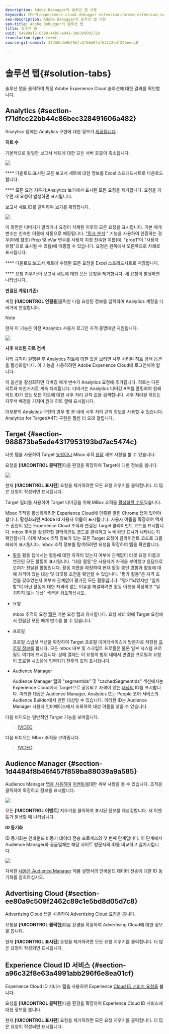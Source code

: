 ```yaml
---
description: Adobe Debugger의 솔루션 탭 사용
keywords: 디버거;experience cloud debugger extension;chrome;extension;summary;clear;requests;solutions;information;analytics;target;audience manager;media optimizer;amo id service
seo-description: Adobe Debugger의 솔루션 탭 사용
seo-title: Adobe Debugger의 솔루션 탭
title: 솔루션 탭
uuid: 5e999ef2-6399-4ab5-a841-3a839d081728
translation-type: tm+mt
source-git-commit: 3fd50cde86f0dfc5f66d8faf63112adf24beeac0

---
```



# 솔루션 탭{#solution-tabs}

솔루션 탭을 클릭하여 특정 Adobe Experience Cloud 솔루션에 대한 결과를 확인합니다.

## Analytics {#section-f71dfcc22bb44c86bec328491606a482}

Analytics 탭에는 Analytics 구현에 대한 정보가 [제공됩니다](https://experiencecloud.adobe.com/resources/help/en_US/reference/) .

**히트 수**

기본적으로 동일한 보고서 세트에 대한 모든 서버 호출이 축소됩니다.

![](assets/analytics-hits.jpg)

**** 다운로드:표시된 모든 보고서 세트에 대한 정보를 Excel 스프레드시트로 다운로드합니다.

**** 모든 요청 지우기:Analytics 보기에서 표시된 모든 요청을 제거합니다. 요청을 지우면 새 요청이 발생하면 표시됩니다.

보고서 세트 ID를 클릭하여 보기를 확장합니다.

![](assets/analytics-hits-expand.jpg)

이 화면은 디버거가 열리거나 요청이 삭제된 이후의 모든 요청을 표시합니다. 기본 매개 변수는 친숙한 이름에 자동으로 매핑됩니다. ["링크 분석](https://experiencecloud.adobe.com/resources/help/en_US/sc/implement/props_eVars.html) " 기능을 사용하여 인증하는 경우(아래 참조) Prop 및 eVar 변수를 사용자 지정 친숙한 이름(예: "prop1"이 "사용자 유형"으로 표시될 수 있음)에 매핑할 수 있습니다. 요청은 왼쪽에서 오른쪽으로 차례로 표시됩니다.

**** 다운로드:보고서 세트에 수행된 모든 요청을 Excel 스프레드시트로 저장합니다.

**** 요청 지우기:이 보고서 세트에 대한 모든 요청을 제거합니다. 새 요청이 발생하면 나타납니다.

**연결된 계정(기존)**

계정 **[!UICONTROL 연결을]**&#x200B;클릭한 다음 요청된 정보를 입력하여 Analytics 계정을 디버거에 연결합니다.

>[!NOTE]
>
>현재 이 기능은 이전 Analytics 사용자 로그인 자격 증명에만 지원됩니다.

![](assets/analytics-link-account.jpg)

**사후 처리된 히트 검색**

처리 규칙이 실행된 후 Analytics 히트에 대한 값을 보려면 사후 처리된 히트 검색 옵션을 활성화합니다. 이 기능을 사용하려면 Adobe Experience Cloud에 로그인해야 합니다.

이 옵션을 활성화하면 디버깅 매개 변수가 Analytics 요청에 추가됩니다. 히트는 다른 히트와 마찬가지로 계속 처리됩니다. 디버거는 Analytics 디버깅 API를 폴링하여 원래 히트 ID가 있는 모든 히트에 대한 사후 처리 규칙 값을 검색합니다. 사후 처리된 히트는 자주색 배경을 가지며 원래 히트 옆에 표시됩니다.

대부분의 Analytics 구현의 경우 몇 분 내에 사후 처리 규칙 정보를 사용할 수 있습니다. Analytics for Target(A4T) 구현은 훨씬 더 오래 걸립니다.

## Target {#section-988873ba5ede4317953193bd7ac5474c}

타겟 탭을 사용하여 Target [요청이나](https://docs.adobe.com/content/help/en/target/using/target-home.html) Mbox 추적 [응답](https://docs.adobe.com/content/help/en/target/using/activities/troubleshoot-activities/content-trouble.html) 세부 사항을 볼 수 있습니다.

요청을 **[!UICONTROL 클릭한]**&#x200B;다음 환경을 확장하여 Target에 대한 정보를 봅니다.

![](assets/target-requests.jpg)

현재 **[!UICONTROL 표시된]** 요청을 제거하려면 모든 요청 지우기를 클릭합니다. 더 많은 요청이 작성되면 표시됩니다.

Target 필터를 사용하여 Target 디버깅을 위해 MBox 추적을 [활성화할 수도](https://docs.adobe.com/content/help/en/target/using/activities/troubleshoot-activities/content-trouble.html)있습니다.

Mbox 추적을 활성화하려면 Experience Cloud에 인증된 열린 Chrome 탭이 있어야 합니다. 활성화되면 Adobe Id 사용자 이름이 표시됩니다. 사용자 이름을 확장하여 액세스 권한이 있는 Experience Cloud 조직과 연결된 Target 클라이언트 코드를 표시합니다. mbox 추적을 활성화할 클라이언트 코드를 클릭하고 녹색 확인 표시가 나타나는지 확인합니다. 이제 Mbox 추적 정보가 있는 모든 Target 요청이 클라이언트 코드로 그룹화되어 표시됩니다. mbox 추적 정보를 탐색하려면 요청을 확장하여 탭을 확인합니다.

* [활동](https://docs.adobe.com/content/help/en/target/using/activities/activities.html) 활동 탭에서는 활동에 대한 자격이 있는지 여부에 관계없이 타겟 요청 이름과 연관된 모든 활동이 표시됩니다. "대응 활동"은 사용자가 자격을 부여했고 응답으로 오퍼가 전달된 활동입니다. 활동 이름을 확장하여 현재 활동 중인 경험과 활동에 대해 자격이 있는 대상 및 타깃팅 조건을 확인할 수 있습니다. "평가 활동"은 자격 조건을 갖추었는지 여부에 관계없이 평가된 모든 활동입니다. "평가"되었지만 "일치함"이 아닌 활동에 대한 자격이 없는 이유를 해결하려면 활동 이름을 확장하고 "일치하지 않는 대상" 섹션을 검토하십시오.

* 요청

   mbox 추적의 요청 [탭은](https://docs.adobe.com/content/help/en/target/using/activities/troubleshoot-activities/content-trouble.html) 기본 요청 탭과 유사합니다. 요청 헤더 외에 Target 요청에서 전달된 모든 매개 변수를 볼 수 있습니다.
* 프로필

   프로필 스냅샷 섹션을 확장하여 Target 프로필 데이터베이스에 방문자로 저장된 [프로필 정보를](https://docs.adobe.com/content/help/en/target/using/audiences/visitor-profiles/variables-profiles-parameters-methods.html) 봅니다. 모든 mbox 내부 및 스크립트 프로필은 물론 일부 시스템 프로필도 여기에 표시됩니다. 상태 열에는 이 요청의 범위 내에서 변경된 프로필과 요청이 프로필 시스템에 입력되기 전후의 값이 표시됩니다.
* Audience Manager

   Audience Manager 탭의 "segmentIds" 및 "cachedSegmentIds" 섹션에서는 Experience Cloud에서 Target으로 공유되고 자격이 있는 [대상의](https://docs.adobe.com/content/help/en/target/using/audiences/target.html) ID를 표시합니다. 이러한 대상은 Audience Manager, Analytics 또는 People 코어 서비스의 Audience Builder에서 만든 대상일 수 있습니다. 이러한 ID는 Audience Manager 사용자 인터페이스에서 조회하여 대상 이름을 찾을 수 있습니다.

다음 비디오는 일반적인 Target 기능을 보여줍니다.

>[!VIDEO](https://video.tv.adobe.com/v/23115t2/?captions=kor)

다음 비디오는 Mbox 추적을 보여줍니다.

>[!VIDEO](https://video.tv.adobe.com/v/23113t2/?captions=kor)

## Audience Manager {#section-1d4484f8b46f457f859ba88039a9a585}

Audience Manager [탭을 사용하여](https://experiencecloud.adobe.com/resources/help/en_US/aam/) [이벤트에](https://experiencecloud.adobe.com/resources/help/en_US/aam/dcs-event-calls.html)대한 세부 사항을 볼 수 있습니다. 조직을 클릭하여 확장하고 정보를 표시합니다.

![](assets/audience-manager.jpg)

모든 **[!UICONTROL 이벤트]** 지우기를 클릭하여 표시된 정보를 재설정합니다. 새 이벤트가 발생할 때 나타납니다.

**ID 동기화**

ID 동기화는 인바운드 비동기 데이터 전송 프로세스의 첫 번째 단계입니다. 이 단계에서 Audience Manager와 공급업체는 해당 사이트 방문자의 ID를 비교하고 일치시킵니다.

![](assets/aam-idsync.jpg)

자세한 [내용은 Audience Manager](https://experiencecloud.adobe.com/resources/help/en_US/aam/c_id_sync_in.html) 제품 설명서의 인바운드 데이터 전송에 대한 ID 동기화를 참조하십시오.

## Advertising Cloud {#section-ee80a9c509f2462c89c1e5bd8d05d7c8}

Advertising Cloud 탭을 사용하여 Advertising Cloud 요청을 봅니다.

요청을 **[!UICONTROL 클릭한]**&#x200B;다음 환경을 확장하여 Advertising Cloud에 대한 정보를 봅니다.

현재 **[!UICONTROL 표시된]** 요청을 제거하려면 모든 요청 지우기를 클릭합니다. 더 많은 요청이 작성되면 표시됩니다.

## Experience Cloud ID 서비스 {#section-a96c32f8e63a4991abb296f6e8ea01cf}

Experience Cloud ID 서비스 탭을 사용하여 Experience [Cloud ID 서비스 요청을](https://experiencecloud.adobe.com/resources/help/en_US/mcvid/) 봅니다.

요청을 **[!UICONTROL 클릭한]**&#x200B;다음 환경을 확장하여 Experience Cloud ID 서비스에 대한 정보를 봅니다.

현재 **[!UICONTROL 표시된]** 요청을 제거하려면 모든 요청 지우기를 클릭합니다. 더 많은 요청이 작성되면 표시됩니다.
